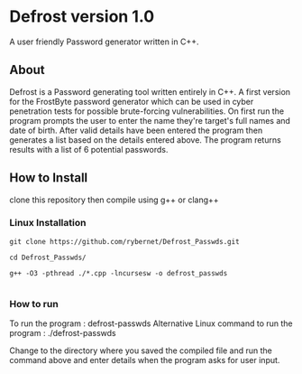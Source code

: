 # Defrost version 1.0 

A user friendly Password generator written in C++. 

## About 

Defrost is a Password generating tool written entirely in C++. A first version for the FrostByte password generator which can be used in cyber penetration tests for possible brute-forcing vulnerabilities. On first run the program prompts the user to enter the name they're target's full names and date of birth. After valid details have been entered the program then generates a list based on the details entered above. 
The program returns results with a list of 6 potential passwords.

##  How to Install

clone this repository then compile using g++ or clang++

### Linux Installation 
``` 
git clone https://github.com/rybernet/Defrost_Passwds.git 

cd Defrost_Passwds/ 

g++ -O3 -pthread ./*.cpp -lncursesw -o defrost_passwds 
 
``` 

### How to run 

To run the program :
                   defrost-passwds
Alternative Linux command to run the program :
                 ./defrost-passwds

Change to the directory where you saved the compiled file and run the command above and enter details when the program asks for user input.
